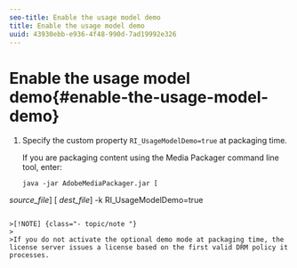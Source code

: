 ```yaml
---
seo-title: Enable the usage model demo
title: Enable the usage model demo
uuid: 43930ebb-e936-4f48-990d-7ad19992e326
---
```


# Enable the usage model demo{#enable-the-usage-model-demo}

1. Specify the custom property `RI_UsageModelDemo=true` at packaging time.

   If you are packaging content using the Media Packager command line tool, enter: 

   ```
   java -jar AdobeMediaPackager.jar [
<i>source_file</i>] [
<i>dest_file</i>] -k RI_UsageModelDemo=true
   ```

>[!NOTE] {class="- topic/note "}
>
>If you do not activate the optional demo mode at packaging time, the license server issues a license based on the first valid DRM policy it processes.

